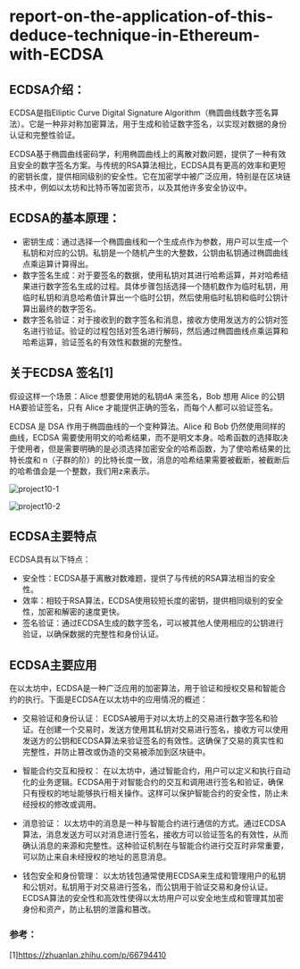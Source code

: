 # report-on-the-application-of-this-deduce-technique-in-Ethereum-with-ECDSA
## ECDSA介绍：
ECDSA是指Elliptic Curve Digital Signature Algorithm（椭圆曲线数字签名算法）。它是一种非对称加密算法，用于生成和验证数字签名，以实现对数据的身份认证和完整性验证。

ECDSA基于椭圆曲线密码学，利用椭圆曲线上的离散对数问题，提供了一种有效且安全的数字签名方案。与传统的RSA算法相比，ECDSA具有更高的效率和更短的密钥长度，提供相同级别的安全性。它在加密学中被广泛应用，特别是在区块链技术中，例如以太坊和比特币等加密货币，以及其他许多安全协议中。
## ECDSA的基本原理：
* 密钥生成：通过选择一个椭圆曲线和一个生成点作为参数，用户可以生成一个私钥和对应的公钥。私钥是一个随机产生的大整数，公钥由私钥通过椭圆曲线点乘运算计算得出。
* 数字签名生成：对于要签名的数据，使用私钥对其进行哈希运算，并对哈希结果进行数字签名生成的过程。具体步骤包括选择一个随机数作为临时私钥，用临时私钥和消息哈希值计算出一个临时公钥，然后使用临时私钥和临时公钥计算出最终的数字签名。
* 数字签名验证：对于接收到的数字签名和消息，接收方使用发送方的公钥对签名进行验证。验证的过程包括对签名进行解码，然后通过椭圆曲线点乘运算和哈希运算，验证签名的有效性和数据的完整性。

## 关于ECDSA 签名[1]
假设这样一个场景：Alice 想要使用她的私钥dA 来签名，Bob 想用 Alice 的公钥HA要验证签名，只有 Alice 才能提供正确的签名，而每个人都可以验证签名。

ECDSA 是 DSA 作用于椭圆曲线的一个变种算法。Alice 和 Bob 仍然使用同样的曲线，ECDSA 需要使用明文的哈希结果，而不是明文本身。哈希函数的选择取决于使用者，但是需要明确的是必须选择加密安全的哈希函数，为了使哈希结果的比特长度和 n（子群的阶）的比特长度一致，消息的哈希结果需要被截断，被截断后的哈希值会是一个整数，我们用z来表示。

![project10-1](https://github.com/Basoob/Innovation-and-Entrepreneurship-Practice-Homework/assets/141385265/1d33ec2a-a998-40b9-8e2a-dd4d79910f04)

![project10-2](https://github.com/Basoob/Innovation-and-Entrepreneurship-Practice-Homework/assets/141385265/11e7d958-cbb3-4d23-82b3-b5914e14256f)

## ECDSA主要特点
ECDSA具有以下特点：
* 安全性：ECDSA基于离散对数难题，提供了与传统的RSA算法相当的安全性。
* 效率：相较于RSA算法，ECDSA使用较短长度的密钥，提供相同级别的安全性，加密和解密的速度更快。
* 签名验证：通过ECDSA生成的数字签名，可以被其他人使用相应的公钥进行验证，以确保数据的完整性和身份认证。

## ECDSA主要应用
在以太坊中，ECDSA是一种广泛应用的加密算法，用于验证和授权交易和智能合约的执行。下面是ECDSA在以太坊中的应用情况的概述：

* 交易验证和身份认证：
ECDSA被用于对以太坊上的交易进行数字签名和验证。在创建一个交易时，发送方使用其私钥对交易进行签名，接收方可以使用发送方的公钥和ECDSA算法来验证签名的有效性。这确保了交易的真实性和完整性，并防止篡改或伪造的交易被添加到区块链中。

* 智能合约交互和授权：
在以太坊中，通过智能合约，用户可以定义和执行自动化的业务逻辑。ECDSA用于对智能合约的交互和调用进行签名和验证，确保只有授权的地址能够执行相关操作。这样可以保护智能合约的安全性，防止未经授权的修改或调用。

* 消息验证：
以太坊中的消息是一种与智能合约进行通信的方式。通过ECDSA算法，消息发送方可以对消息进行签名，接收方可以验证签名的有效性，从而确认消息的来源和完整性。这种验证机制在与智能合约进行交互时非常重要，可以防止来自未经授权的地址的恶意消息。

* 钱包安全和身份管理：
以太坊钱包通常使用ECDSA来生成和管理用户的私钥和公钥对。私钥用于对交易进行签名，而公钥用于验证交易和身份认证。ECDSA算法的安全性和高效性使得以太坊用户可以安全地生成和管理其加密身份和资产，防止私钥的泄露和篡改。

### 参考：
[1]https://zhuanlan.zhihu.com/p/66794410
